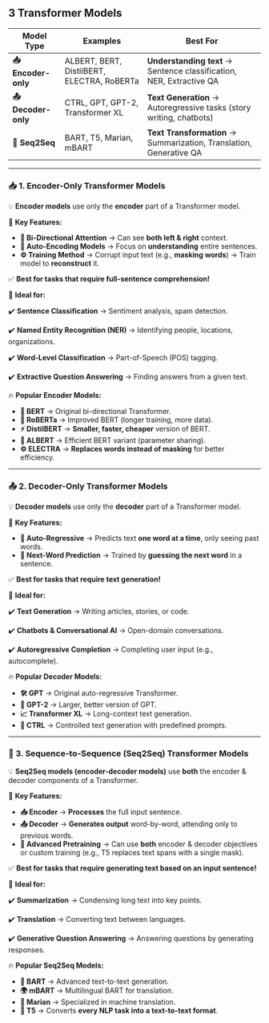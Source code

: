 ## **3 Transformer Models**

| **Model Type** | **Examples** | **Best For** |
| --- | --- | --- |
| **📥 Encoder-only** | ALBERT, BERT, DistilBERT, ELECTRA, RoBERTa | **Understanding text** → Sentence classification, NER, Extractive QA |
| **📤 Decoder-only** | CTRL, GPT, GPT-2, Transformer XL | **Text Generation** → Autoregressive tasks (story writing, chatbots) |
| **🔄 Seq2Seq** | BART, T5, Marian, mBART | **Text Transformation** → Summarization, Translation, Generative QA |

---

### **📥 1. Encoder-Only Transformer Models**

💡 **Encoder models** use only the **encoder** part of a Transformer model.

📌 **Key Features:**

- **🔄 Bi-Directional Attention** → Can see **both left & right** context.
- **📖 Auto-Encoding Models** → Focus on **understanding** entire sentences.
- **⚙️ Training Method** → Corrupt input text (e.g., **masking words**) → Train model to **reconstruct** it.

✅ **Best for tasks that require full-sentence comprehension!**

📌 **Ideal for:**

✔️ **Sentence Classification** → Sentiment analysis, spam detection.

✔️ **Named Entity Recognition (NER)** → Identifying people, locations, organizations.

✔️ **Word-Level Classification** → Part-of-Speech (POS) tagging.

✔️ **Extractive Question Answering** → Finding answers from a given text.

🔥 **Popular Encoder Models:**

- **📖 BERT** → Original bi-directional Transformer.
- **🧠 RoBERTa** → Improved BERT (longer training, more data).
- **⚡ DistilBERT** → **Smaller, faster, cheaper** version of BERT.
- **🧩 ALBERT** → Efficient BERT variant (parameter sharing).
- **⚙️ ELECTRA** → **Replaces words instead of masking** for better efficiency.

---

### **📤 2. Decoder-Only Transformer Models**

💡 **Decoder models** use only the **decoder** part of a Transformer model.

📌 **Key Features:**

- **🔄 Auto-Regressive** → Predicts text **one word at a time**, only seeing past words.
- **📝 Next-Word Prediction** → Trained by **guessing the next word** in a sentence.

✅ **Best for tasks that require text generation!**

📌 **Ideal for:**

✔️ **Text Generation** → Writing articles, stories, or code.

✔️ **Chatbots & Conversational AI** → Open-domain conversations.

✔️ **Autoregressive Completion** → Completing user input (e.g., autocomplete).

🔥 **Popular Decoder Models:**

- **🛠 GPT** → Original auto-regressive Transformer.
- **🚀 GPT-2** → Larger, better version of GPT.
- **📈 Transformer XL** → Long-context text generation.
- **🔄 CTRL** → Controlled text generation with predefined prompts.

---

### **🔄 3. Sequence-to-Sequence (Seq2Seq) Transformer Models**

💡 **Seq2Seq models (encoder-decoder models)** use **both** the encoder & decoder components of a Transformer.

📌 **Key Features:**

- **📥 Encoder** → **Processes** the full input sentence.
- **📤 Decoder** → **Generates output** word-by-word, attending only to previous words.
- **📝 Advanced Pretraining** → Can use **both** encoder & decoder objectives or custom training (e.g., T5 replaces text spans with a single mask).

✅ **Best for tasks that require generating text based on an input sentence!**

📌 **Ideal for:**

✔️ **Summarization** → Condensing long text into key points.

✔️ **Translation** → Converting text between languages.

✔️ **Generative Question Answering** → Answering questions by generating responses.

🔥 **Popular Seq2Seq Models:**

- **📄 BART** → Advanced text-to-text generation.
- **🌍 mBART** → Multilingual BART for translation.
- **🔁 Marian** → Specialized in machine translation.
- **🧠 T5** → Converts **every NLP task into a text-to-text format**.
